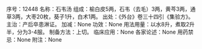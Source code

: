 序号：12448
名称：石韦汤
组成：榆白皮5两，石韦（去毛）3两，黄芩3两，通草3两，大枣20枚，葵子1升，白术1两。
出处：《外台》卷三十四引《集验方》。
主治：产后卒患淋证。
加减：None
功效：None
用法用量：以水8升，煮取2升半，分为3-4服。
制备方法：上切。
临床应用：None
各家论述：None
用药禁忌：None
附注：None
